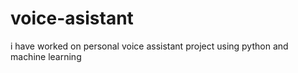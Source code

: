 # voice-asistant
i have worked on personal voice assistant project using python and machine learning
